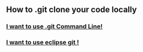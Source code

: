 ## How to .git clone your code locally ##



### [I want to use .git Command Line!](instructions/commandlinegit.md) ###

### [I want to use eclipse git !](instructions/narrative.md) ###
